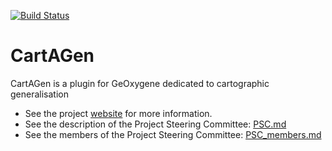 [![Build Status](https://travis-ci.org/IGNF/CartAGen.svg?branch=master)](https://travis-ci.org/IGNF/CartAGen)

# CartAGen
CartAGen is a plugin for GeOxygene dedicated to cartographic generalisation

- See the project [website][3] for more information.
- See the description of the Project Steering Committee: [PSC.md][1]
- See the members of the Project Steering Committee: [PSC_members.md][2]

[1]: https://github.com/IGNF/CartAGen/blob/master/PSC.md
[2]: https://github.com/IGNF/CartAGen/blob/master/PSC_members.md
[3]: https://ignf.github.io/CartAGen/
